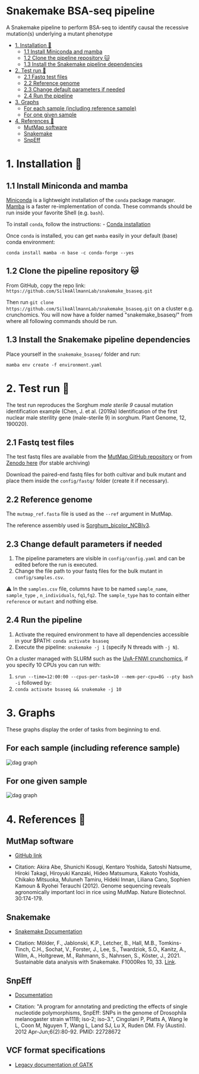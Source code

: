 # Snakemake BSA-seq pipeline

A Snakemake pipeline to perform BSA-seq to identify causal the recessive mutation(s) underlying a mutant phenotype

<!-- MarkdownTOC autolink="true" -->

- [1. Installation 🔨](#1-installation-%F0%9F%94%A8)
	- [1.1 Install Miniconda and mamba](#11-install-miniconda-and-mamba)
	- [1.2 Clone the pipeline repository :cat:](#12-clone-the-pipeline-repository-cat)
	- [1.3 Install the Snakemake pipeline dependencies](#13-install-the-snakemake-pipeline-dependencies)
- [2. Test run 🧪](#2-test-run-%F0%9F%A7%AA)
	- [2.1 Fastq test files](#21-fastq-test-files)
	- [2.2 Reference genome](#22-reference-genome)
	- [2.3 Change default parameters if needed](#23-change-default-parameters-if-needed)
	- [2.4 Run the pipeline](#24-run-the-pipeline)
- [3. Graphs](#3-graphs)
	- [For each sample \(including reference sample\)](#for-each-sample-including-reference-sample)
	- [For one given sample](#for-one-given-sample)
- [4. References 📖](#4-references-%F0%9F%93%96)
	- [MutMap software](#mutmap-software)
	- [Snakemake](#snakemake)
	- [SnpEff](#snpeff)

<!-- /MarkdownTOC -->

# 1. Installation 🔨

## 1.1 Install Miniconda and mamba 

[Miniconda](https://docs.conda.io/en/latest/miniconda.html) is a lightweight installation of the `conda` package manager.  
[Mamba](https://mamba.readthedocs.io/en/latest/index.html) is a faster re-implementation of conda. These commands should be run inside your favorite Shell (e.g. `bash`).

To install `conda`, follow the instructions: - [Conda installation](https://docs.conda.io/projects/conda/en/latest/user-guide/install/)

Once `conda` is installed, you can get `mamba` easily in your default (base) conda environment:  

`conda install mamba -n base -c conda-forge --yes`

## 1.2 Clone the pipeline repository :cat:

From GitHub, copy the repo link: `https://github.com/SilkeAllmannLab/snakemake_bsaseq.git`

Then run `git clone https://github.com/SilkeAllmannLab/snakemake_bsaseq.git` on a cluster e.g. crunchomics. 
You will now have a folder named "snakemake_bsaseq/" from where all following commands should be run.

## 1.3 Install the Snakemake pipeline dependencies

Place yourself in the `snakemake_bsaseq/` folder and run:  

`mamba env create -f environment.yaml `

# 2. Test run 🧪

The test run reproduces the Sorghum _male sterile 9_ causal mutation identification example (Chen, J. et al. (2019a) Identification of the first nuclear male sterility gene (male-sterile 9) in sorghum. Plant Genome, 12, 190020).  

## 2.1 Fastq test files

The test fastq files are available from the [MutMap GitHub repository](https://github.com/YuSugihara/MutMap/tree/master/test) or from [Zenodo here](https://zenodo.org/record/5710370) (for stable archiving)

Download the paired-end fastq files for both cultivar and bulk mutant and place them inside the `config/fastq/` folder (create it if necessary).  

## 2.2 Reference genome 

The `mutmap_ref.fasta` file is used as the `--ref` argument in MutMap. 

The reference assembly used is [Sorghum_bicolor_NCBIv3](https://www.ncbi.nlm.nih.gov/assembly/GCF_000003195.3). 

## 2.3 Change default parameters if needed

1. The pipeline parameters are visible in `config/config.yaml` and can be edited before the run is executed.   
2. Change the file path to your fastq files for the bulk mutant in `config/samples.csv`.  

:warning: In the `samples.csv` file, columns have to be named `sample_name`, `sample_type` , `n_individuals`, `fq1`,`fq2`. 
The `sample_type` has to contain either `reference` or `mutant` and nothing else. 

## 2.4 Run the pipeline 

1. Activate the required environment to have all dependencies accessible in your $PATH: `conda activate bsaseq`    
2. Execute the pipeline: `snakemake -j 1` (specify N threads with `-j N`).  

On a cluster managed with SLURM such as the [UvA-FNWI crunchomics](https://crunchomics-documentation.readthedocs.io/en/latest/), if you specify 10 CPUs you can run with:  
1. `srun --time=12:00:00 --cpus-per-task=10 --mem-per-cpu=8G --pty bash -i`  followed by:  
2. `conda activate bsaseq && snakemake -j 10`

# 3. Graphs

These graphs display the order of tasks from beginning to end. 

## For each sample (including reference sample)
![dag graph](./dag.png)

## For one given sample
![dag graph](./rulegraph_dag.png)


# 4. References 📖

## MutMap software

* [GitHub link](https://github.com/YuSugihara/MutMap)

* Citation: Akira Abe, Shunichi Kosugi, Kentaro Yoshida, Satoshi Natsume, Hiroki Takagi, Hiroyuki Kanzaki, Hideo Matsumura, Kakoto Yoshida, Chikako Mitsuoka, Muluneh Tamiru, Hideki Innan, Liliana Cano, Sophien Kamoun & Ryohei Terauchi (2012). Genome sequencing reveals agronomically important loci in rice using MutMap. Nature Biotechnol. 30:174-179.

## Snakemake 

* [Snakemake Documentation](https://snakemake.github.io/)

* Citation: Mölder, F., Jablonski, K.P., Letcher, B., Hall, M.B., Tomkins-Tinch, C.H., Sochat, V., Forster, J., Lee, S., Twardziok, S.O., Kanitz, A., Wilm, A., Holtgrewe, M., Rahmann, S., Nahnsen, S., Köster, J., 2021. Sustainable data analysis with Snakemake. F1000Res 10, 33. [Link](https://f1000research.com/articles/10-33/v2). 


## SnpEff

* [Documentation](https://pcingola.github.io/SnpEff/)

* Citation: "A program for annotating and predicting the effects of single nucleotide polymorphisms, SnpEff: SNPs in the genome of Drosophila melanogaster strain w1118; iso-2; iso-3.", Cingolani P, Platts A, Wang le L, Coon M, Nguyen T, Wang L, Land SJ, Lu X, Ruden DM. Fly (Austin). 2012 Apr-Jun;6(2):80-92. PMID: 22728672

## VCF format specifications

* [Legacy documentation of GATK](https://sites.google.com/a/broadinstitute.org/legacy-gatk-documentation/frequently-asked-questions/1268-What-is-a-VCF-and-how-should-I-interpret-it)